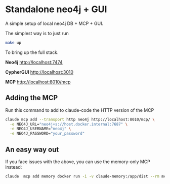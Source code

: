 # Standalone neo4j + GUI

A simple setup of local neo4j DB + MCP + GUI.

The simplest way is to just run

```bash
make up
```

To bring up the full stack.

**Neo4j**
<http://localhost:7474>

**CypherGUI**
<http://localhost:3010>

**MCP**
<http://localhost:8010/mcp>

## Adding the MCP

Run this command to add to claude-code the HTTP version of the MCP

```bash
claude mcp add --transport http neo4j http://localhost:8010/mcp/ \
  -e NEO4J_URL="neo4j+s://host.docker.internal:7687" \
  -e NEO4J_USERNAME="neo4j" \
  -e NEO4J_PASSWORD="your_password"
```

## An easy way out

If you face issues with the above, you can use the memory-only MCP instead:

```bash
claude  mcp add memory docker run -i -v claude-memory:/app/dist --rm mcp/memory 
```
